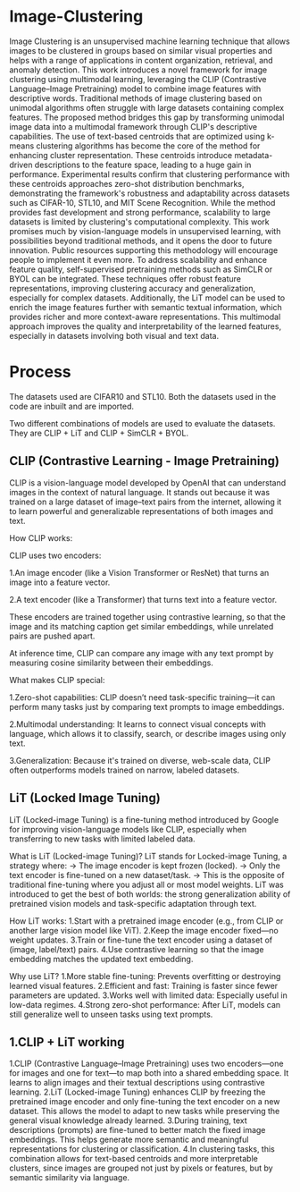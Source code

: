 # Image-Clustering
Image Clustering is an unsupervised machine learning technique that allows images to be clustered in groups based on similar visual properties and helps with a range of applications in content organization, retrieval, and anomaly detection. This work introduces a novel framework for image clustering using multimodal learning, leveraging the CLIP (Contrastive Language–Image Pretraining) model to combine image features with descriptive words. Traditional methods of image clustering based on unimodal algorithms often struggle with large datasets containing complex features. The proposed method bridges this gap by transforming unimodal image data into a multimodal framework through CLIP's descriptive capabilities. The use of text-based centroids that are optimized using k-means clustering algorithms has become the core of the method for enhancing cluster representation. These centroids introduce metadata-driven descriptions to the feature space, leading to a huge gain in performance. Experimental results confirm that clustering performance with these centroids approaches zero-shot distribution benchmarks, demonstrating the framework's robustness and adaptability across datasets such as CIFAR-10, STL10, and MIT Scene Recognition. While the method provides fast development and strong performance, scalability to large datasets is limited by clustering's computational complexity. This work promises much by vision-language models in unsupervised learning, with possibilities beyond traditional methods, and it opens the door to future innovation. Public resources supporting this methodology will encourage people to implement it even more. To address scalability and enhance feature quality, self-supervised pretraining methods such as SimCLR or BYOL can be integrated. These techniques offer robust feature representations, improving clustering accuracy and generalization, especially for complex datasets. Additionally, the LiT model can be used to enrich the image features further with semantic textual information, which provides richer and more context-aware representations. This multimodal approach improves the quality and interpretability of the learned features, especially in datasets involving both visual and text data.

# Process
The datasets used are CIFAR10 and STL10. Both the datasets used in the code are inbuilt and are imported.

Two different combinations of models are used to evaluate the datasets. They are CLIP + LiT and CLIP + SimCLR + BYOL.

## CLIP (Contrastive Learning - Image Pretraining)
CLIP is a vision-language model developed by OpenAI that can understand images in the context of natural language. It stands out because it was trained on a large dataset of image–text pairs from the internet, allowing it to learn powerful and generalizable representations of both images and text.

How CLIP works:

CLIP uses two encoders:

1.An image encoder (like a Vision Transformer or ResNet) that turns an image into a feature vector.

2.A text encoder (like a Transformer) that turns text into a feature vector.

These encoders are trained together using contrastive learning, so that the image and its matching caption get similar embeddings, while unrelated pairs are pushed apart.

At inference time, CLIP can compare any image with any text prompt by measuring cosine similarity between their embeddings.

What makes CLIP special:

1.Zero-shot capabilities: CLIP doesn’t need task-specific training—it can perform many tasks just by comparing text prompts to image embeddings.

2.Multimodal understanding: It learns to connect visual concepts with language, which allows it to classify, search, or describe images using only text.

3.Generalization: Because it's trained on diverse, web-scale data, CLIP often outperforms models trained on narrow, labeled datasets.

## LiT (Locked Image Tuning)
LiT (Locked-image Tuning) is a fine-tuning method introduced by Google for improving vision-language models like CLIP, especially when transferring to new tasks with limited labeled data.

What is LiT (Locked-image Tuning)?
LiT stands for Locked-image Tuning, a strategy where:
-> The image encoder is kept frozen (locked).
-> Only the text encoder is fine-tuned on a new dataset/task.
-> This is the opposite of traditional fine-tuning where you adjust all or most model weights. LiT was introduced to get the best of both worlds: the strong generalization ability of pretrained vision models and task-specific adaptation through text.

How LiT works:
1.Start with a pretrained image encoder (e.g., from CLIP or another large vision model like ViT).
2.Keep the image encoder fixed—no weight updates.
3.Train or fine-tune the text encoder using a dataset of (image, label/text) pairs.
4.Use contrastive learning so that the image embedding matches the updated text embedding.

Why use LiT?
1.More stable fine-tuning: Prevents overfitting or destroying learned visual features.
2.Efficient and fast: Training is faster since fewer parameters are updated.
3.Works well with limited data: Especially useful in low-data regimes.
4.Strong zero-shot performance: After LiT, models can still generalize well to unseen tasks using text prompts.

## 1.CLIP + LiT working
1.CLIP (Contrastive Language–Image Pretraining) uses two encoders—one for images and one for text—to map both into a shared embedding space. It learns to align images and their textual descriptions using contrastive learning.
2.LiT (Locked-image Tuning) enhances CLIP by freezing the pretrained image encoder and only fine-tuning the text encoder on a new dataset. This allows the model to adapt to new tasks while preserving the general visual knowledge already learned.
3.During training, text descriptions (prompts) are fine-tuned to better match the fixed image embeddings. This helps generate more semantic and meaningful representations for clustering or classification.
4.In clustering tasks, this combination allows for text-based centroids and more interpretable clusters, since images are grouped not just by pixels or features, but by semantic similarity via language.
